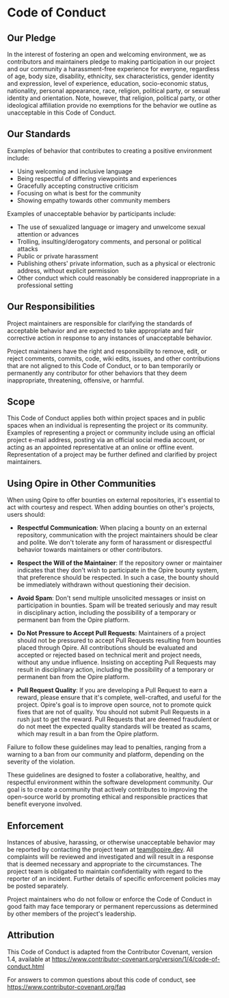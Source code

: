 # Code of Conduct

## Our Pledge

In the interest of fostering an open and welcoming environment, we as contributors and maintainers pledge to making participation in our project and our community a harassment-free experience for everyone, regardless of age, body size, disability, ethnicity, sex characteristics, gender identity and expression, level of experience, education, socio-economic status, nationality, personal appearance, race, religion, political party, or sexual identity and orientation. Note, however, that religion, political party, or other ideological affiliation provide no exemptions for the behavior we outline as unacceptable in this Code of Conduct.

## Our Standards​

Examples of behavior that contributes to creating a positive environment include:

- Using welcoming and inclusive language
- Being respectful of differing viewpoints and experiences
- Gracefully accepting constructive criticism
- Focusing on what is best for the community
- Showing empathy towards other community members

Examples of unacceptable behavior by participants include:

- The use of sexualized language or imagery and unwelcome sexual attention or advances
- Trolling, insulting/derogatory comments, and personal or political attacks
- Public or private harassment
- Publishing others' private information, such as a physical or electronic address, without explicit permission
- Other conduct which could reasonably be considered inappropriate in a professional setting

## Our Responsibilities​

Project maintainers are responsible for clarifying the standards of acceptable behavior and are expected to take appropriate and fair corrective action in response to any instances of unacceptable behavior.

Project maintainers have the right and responsibility to remove, edit, or reject comments, commits, code, wiki edits, issues, and other contributions that are not aligned to this Code of Conduct, or to ban temporarily or permanently any contributor for other behaviors that they deem inappropriate, threatening, offensive, or harmful.

## Scope​

This Code of Conduct applies both within project spaces and in public spaces when an individual is representing the project or its community. Examples of representing a project or community include using an official project e-mail address, posting via an official social media account, or acting as an appointed representative at an online or offline event. Representation of a project may be further defined and clarified by project maintainers.

## Using Opire in Other Communities

When using Opire to offer bounties on external repositories, it's essential to act with courtesy and respect. When adding bounties on other's projects, users should:

- **Respectful Communication**: When placing a bounty on an external repository, communication with the project maintainers should be clear and polite. We don't tolerate any form of harassment or disrespectful behavior towards maintainers or other contributors.

- **Respect the Will of the Maintainer**: If the repository owner or maintainer indicates that they don't wish to participate in the Opire bounty system, that preference should be respected. In such a case, the bounty should be immediately withdrawn without questioning their decision.

- **Avoid Spam**: Don't send multiple unsolicited messages or insist on participation in bounties. Spam will be treated seriously and may result in disciplinary action, including the possibility of a temporary or permanent ban from the Opire platform.

- **Do Not Pressure to Accept Pull Requests**: Maintainers of a project should not be pressured to accept Pull Requests resulting from bounties placed through Opire. All contributions should be evaluated and accepted or rejected based on technical merit and project needs, without any undue influence. Insisting on accepting Pull Requests may result in disciplinary action, including the possibility of a temporary or permanent ban from the Opire platform.

- **Pull Request Quality**: If you are developing a Pull Request to earn a reward, please ensure that it's complete, well-crafted, and useful for the project. Opire's goal is to improve open source, not to promote quick fixes that are not of quality. You should not submit Pull Requests in a rush just to get the reward. Pull Requests that are deemed fraudulent or do not meet the expected quality standards will be treated as scams, which may result in a ban from the Opire platform.

Failure to follow these guidelines may lead to penalties, ranging from a warning to a ban from our community and platform, depending on the severity of the violation.

These guidelines are designed to foster a collaborative, healthy, and respectful environment within the software development community. Our goal is to create a community that actively contributes to improving the open-source world by promoting ethical and responsible practices that benefit everyone involved.

## Enforcement​

Instances of abusive, harassing, or otherwise unacceptable behavior may be reported by contacting the project team at [team@opire.dev](mailto:team@opire.dev). All complaints will be reviewed and investigated and will result in a response that is deemed necessary and appropriate to the circumstances. The project team is obligated to maintain confidentiality with regard to the reporter of an incident. Further details of specific enforcement policies may be posted separately.

Project maintainers who do not follow or enforce the Code of Conduct in good faith may face temporary or permanent repercussions as determined by other members of the project's leadership.

## Attribution​

This Code of Conduct is adapted from the Contributor Covenant, version 1.4, available at https://www.contributor-covenant.org/version/1/4/code-of-conduct.html

For answers to common questions about this code of conduct, see https://www.contributor-covenant.org/faq